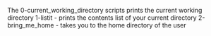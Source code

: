 The 0-current_working_directory scripts prints the current working directory
1-listit - prints the contents list of your current directory
2-bring_me_home - takes you to the home directory of the user
